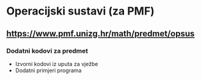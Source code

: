 # Operacijski sustavi (za PMF)

## https://www.pmf.unizg.hr/math/predmet/opsus

### Dodatni kodovi za predmet

- Izvorni kodovi iz uputa za vježbe
- Dodatni primjeri programa
